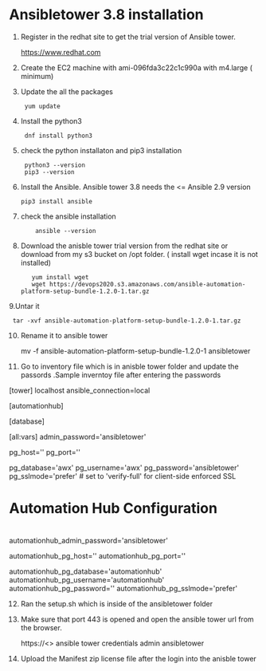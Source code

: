 # Ansibletower 3.8 installation 

1. Register in the redhat site to get the trial version of Ansible tower.

     https://www.redhat.com

2. Create the EC2 machine with ami-096fda3c22c1c990a with m4.large ( minimum)

3. Update the all the packages

        yum update
 
4.  Install the python3

         dnf install python3
  
 5. check the python installaton and pip3 installation 
 
         python3 --version
         pip3 --version
 
 6. Install the Ansible. Ansible tower 3.8 needs the <=  Ansible 2.9 version
 
        pip3 install ansible
 
 7. check the ansible installation
 
            ansible --version
   
 8. Download the anisble tower trial version from the redhat site or download from my s3 bucket on /opt folder. ( install wget incase it is not installed)
 
           yum install wget
           wget https://devops2020.s3.amazonaws.com/ansible-automation-platform-setup-bundle-1.2.0-1.tar.gz
 
 
 9.Untar it
  
     tar -xvf ansible-automation-platform-setup-bundle-1.2.0-1.tar.gz
  
 10. Rename it to ansible tower
  
     mv -f ansible-automation-platform-setup-bundle-1.2.0-1 ansibletower
  
 11. Go to inventory file which is in anisble tower folder and update the passords .Sample inverntoy file after entering the passwords
  
  [tower]
localhost ansible_connection=local

[automationhub]

[database]

[all:vars]
admin_password='ansibletower'

pg_host=''
pg_port=''

pg_database='awx'
pg_username='awx'
pg_password='ansibletower'
pg_sslmode='prefer'  # set to 'verify-full' for client-side enforced SSL

# Automation Hub Configuration
#

automationhub_admin_password='ansibletower'

automationhub_pg_host=''
automationhub_pg_port=''

automationhub_pg_database='automationhub'
automationhub_pg_username='automationhub'
automationhub_pg_password=''
automationhub_pg_sslmode='prefer'

 
12. Ran the setup.sh which is inside of the ansibletower folder 
 
13. Make sure that port 443 is opened and open the ansible tower url from the browser.
 
      https://<<serverip>>
          ansible tower credentials
          admin
          ansibletower
     
14. Upload the Manifest zip license file after the login into the anisble tower     
 
 
  
 
    
